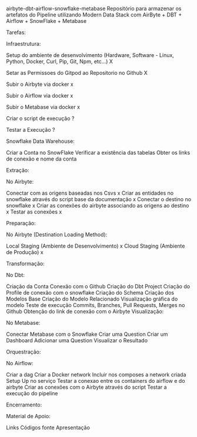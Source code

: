 airbyte-dbt-airflow-snowflake-metabase
Repositório para armazenar os artefatos do Pipeline utilizando Modern Data Stack com AirByte + DBT + Airflow + SnowFlake + Metabase

Tarefas:

Infraestrutura:

Setup do ambiente de desenvolvimento (Hardware, Software - Linux, Python, Docker, Curl, Pip, Git, Npm, etc...) X

Setar as Permissoes do Gitpod ao Repositorio no Github X

Subir o Airbyte via docker x

Subir o Airflow via docker x

Subir o Metabase via docker x

Criar o script de execução ?

Testar a Execução ?

Snowflake Data Warehouse:

Criar a Conta no SnowFlake 
Verificar a existência das tabelas 
Obter os links de conexão e nome da conta 



Extração:

No Airbyte:

Conectar com as origens baseadas nos Csvs x
Criar as entidades no snowflake através do script base da documentação x
Conectar o destino no snowflake x
Criar as conexões do airbyte associando as origens ao destino x
Testar as conexões x

Preparação:

No Airbyte (Destination Loading Method): 

Local Staging (Ambiente de Desenvolvimento) x
Cloud Staging (Ambiente de Produção) x


Transformação:

No Dbt:

Criação da Conta 
Conexão com o Github 
Criação do Dbt Project 
Criação do Profile de conexão com o snowflake 
Criação do Schema 
Criação dos Modelos Base 
Criação do Modelo Relacionado 
Visualização gráfica do modelo 
Teste de execução 
Commits, Branches, Pull Requests, Merges no Github 
Obtenção do link de conexão com o Airbyte 
Visualização:

No Metabase:

Conectar Metabase com o Snowflake
Criar uma Question
Criar um Dashboard
Adicionar uma Question
Visualizar o Resultado



Orquestração:

No Airflow:

Criar a dag
Criar a Docker network
Incluir nos composes a network criada
Setup Up no serviço
Testar a conexao entre os containers do airflow e do airbyte
Criar as conexões com o Airbyte através do script
Testar a execução do pipeline


Encerramento:

Material de Apoio:

Links
Códigos fonte
Apresentação
